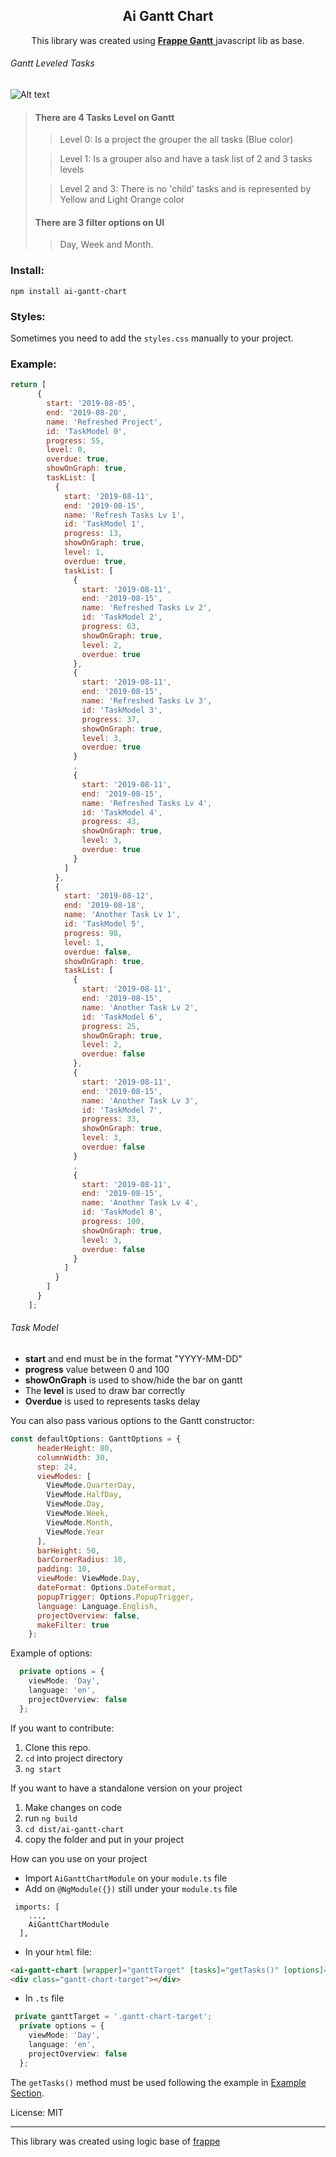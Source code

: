 <div align="center">
    <h2>Ai Gantt Chart</h2>
    <p align="center">
        <p>This library was created using
            <a href="https://frappe.github.io/gantt">
            <b>Frappe Gantt</b>
             </a>javascript lib as base.
         </p>
    </p>
</div>

###### Gantt Leveled Tasks
![Alt text](src/assets/gantt-example.PNG) 

> #### There are 4 Tasks Level on Gantt
>> Level 0: Is a project the grouper the all tasks (Blue color)
>
>> Level 1: Is a grouper also and have a task list of 2 and 3 tasks levels
>
>> Level 2 and 3: There is no 'child' tasks and is represented by Yellow and Light Orange color
>
> #### There are 3 filter options on UI
>> Day, Week and Month.


### Install:
```
npm install ai-gantt-chart
```

### Styles:
Sometimes you need to add the `styles.css` manually to your project.


### Example:
```js
return [
      {
        start: '2019-08-05',
        end: '2019-08-20',
        name: 'Refreshed Project',
        id: 'TaskModel 0',
        progress: 55,
        level: 0,
        overdue: true,
        showOnGraph: true,
        taskList: [
          {
            start: '2019-08-11',
            end: '2019-08-15',
            name: 'Refresh Tasks Lv 1',
            id: 'TaskModel 1',
            progress: 13,
            showOnGraph: true,
            level: 1,
            overdue: true,
            taskList: [
              {
                start: '2019-08-11',
                end: '2019-08-15',
                name: 'Refreshed Tasks Lv 2',
                id: 'TaskModel 2',
                progress: 63,
                showOnGraph: true,
                level: 2,
                overdue: true
              },
              {
                start: '2019-08-11',
                end: '2019-08-15',
                name: 'Refreshed Tasks Lv 3',
                id: 'TaskModel 3',
                progress: 37,
                showOnGraph: true,
                level: 3,
                overdue: true
              }
              ,
              {
                start: '2019-08-11',
                end: '2019-08-15',
                name: 'Refreshed Tasks Lv 4',
                id: 'TaskModel 4',
                progress: 43,
                showOnGraph: true,
                level: 3,
                overdue: true
              }
            ]
          },
          {
            start: '2019-08-12',
            end: '2019-08-18',
            name: 'Another Task Lv 1',
            id: 'TaskModel 5',
            progress: 98,
            level: 1,
            overdue: false,
            showOnGraph: true,
            taskList: [
              {
                start: '2019-08-11',
                end: '2019-08-15',
                name: 'Another Task Lv 2',
                id: 'TaskModel 6',
                progress: 25,
                showOnGraph: true,
                level: 2,
                overdue: false
              },
              {
                start: '2019-08-11',
                end: '2019-08-15',
                name: 'Another Task Lv 3',
                id: 'TaskModel 7',
                progress: 33,
                showOnGraph: true,
                level: 3,
                overdue: false
              }
              ,
              {
                start: '2019-08-11',
                end: '2019-08-15',
                name: 'Another Task Lv 4',
                id: 'TaskModel 8',
                progress: 100,
                showOnGraph: true,
                level: 3,
                overdue: false
              }
            ]
          }
        ]
      }
    ];

```

###### Task Model
* **start** and end must be in the format "YYYY-MM-DD"
* **progress** value between 0 and 100
* **showOnGraph** is used to show/hide the bar on gantt
* The **level** is used to draw bar correctly
* **Overdue** is used to represents tasks delay


You can also pass various options to the Gantt constructor:
```js
const defaultOptions: GanttOptions = {
      headerHeight: 80,
      columnWidth: 30,
      step: 24,
      viewModes: [
        ViewMode.QuarterDay,
        ViewMode.HalfDay,
        ViewMode.Day,
        ViewMode.Week,
        ViewMode.Month,
        ViewMode.Year
      ],
      barHeight: 50,
      barCornerRadius: 10,
      padding: 10,
      viewMode: ViewMode.Day,
      dateFormat: Options.DateFormat,
      popupTrigger: Options.PopupTrigger,
      language: Language.English,
      projectOverview: false,
      makeFilter: true
    };
```



Example of options:
```typescript
  private options = {
    viewMode: 'Day',
    language: 'en',
    projectOverview: false
  };

```

If you want to contribute:

1. Clone this repo.
2. `cd` into project directory
3. `ng start`

If you want to have a standalone version on your project
1. Make changes on code
2. run `ng build`
3. `cd dist/ai-gantt-chart`
4. copy the folder and put in your project

How can you use on your project
- Import `AiGanttChartModule` on your `module.ts` file
- Add on `@NgModule({})` still under your `module.ts` file
```
 imports: [
    ...,
    AiGanttChartModule
  ],
```
- In your `html` file:
```html
<ai-gantt-chart [wrapper]="ganttTarget" [tasks]="getTasks()" [options]="options"></ai-gantt-chart>
<div class="gantt-chart-target"></div>
```
- In `.ts` file
```typescript
 private ganttTarget = '.gantt-chart-target';
  private options = {
    viewMode: 'Day',
    language: 'en',
    projectOverview: false
  };
```
The `getTasks()` method must be used following the example in [Example Section](#example).

License: MIT

------------------
This library was created using logic base of [frappe](https://github.com/frappe)
